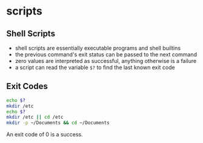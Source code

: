 # scripts

## Shell Scripts

- shell scripts are essentially executable programs and shell builtins
- the previous command's exit status can be passed to the next command
- zero values are interpreted as successful, anything otherwise is a failure
- a script can read the variable `$?` to find the last known exit code

## Exit Codes

```bash
echo $?
mkdir /etc
echo $?
mkdir /etc || cd /etc
mkdir -p ~/Documents && cd ~/Documents
```

An exit code of 0 is a success.
